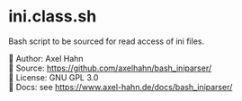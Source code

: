 # ini.class.sh

Bash script to be sourced for read access of ini files.

👤 Author: Axel Hahn\
🧾 Source: <https://github.com/axelhahn/bash_iniparser/>\
📜 License: GNU GPL 3.0\
📗 Docs: see <https://www.axel-hahn.de/docs/bash_iniparser/>
